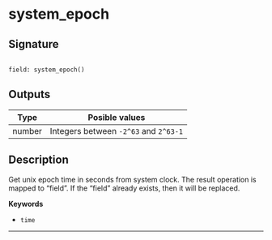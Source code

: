 # system_epoch

## Signature

```

field: system_epoch()
```

## Outputs

| Type | Posible values |
| ---- | -------------- |
| number | Integers between `-2^63` and `2^63-1` |


## Description

Get unix epoch time in seconds from system clock. The result operation is mapped to “field”.
If the “field” already exists, then it will be replaced.


**Keywords**

- `time` 

---
